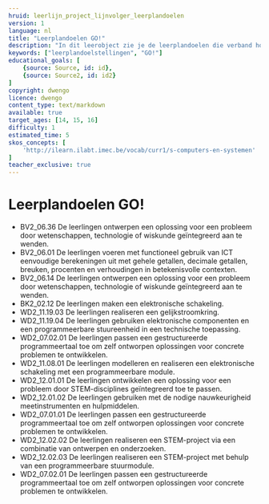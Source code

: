 ```yaml
---
hruid: leerlijn_project_lijnvolger_leerplandoelen
version: 1
language: nl
title: "Leerplandoelen GO!"
description: "In dit leerobject zie je de leerplandoelen die verband houden met het materiaal uit dit leerpad."
keywords: ["leerplandoelstellingen", "GO!"]
educational_goals: [
    {source: Source, id: id}, 
    {source: Source2, id: id2}
]
copyright: dwengo
licence: dwengo
content_type: text/markdown
available: true
target_ages: [14, 15, 16]
difficulty: 1
estimated_time: 5
skos_concepts: [
    'http://ilearn.ilabt.imec.be/vocab/curr1/s-computers-en-systemen'
]
teacher_exclusive: true
---
```


# Leerplandoelen GO!

<ul class="dwengo-content leerplandoelen">
    <li>BV2_06.36 De leerlingen ontwerpen een oplossing voor een probleem door wetenschappen, technologie of wiskunde geïntegreerd aan te wenden.</li>
    <li>BV2_06.01 De leerlingen voeren met functioneel gebruik van ICT eenvoudige berekeningen uit met gehele getallen, decimale getallen, breuken, procenten en verhoudingen in betekenisvolle contexten.</li>
    <li>BV2_06.14 De leerlingen ontwerpen een oplossing voor een probleem door wetenschappen, technologie of wiskunde geïntegreerd aan te wenden.</li>
    <li>BK2_02.12 De leerlingen maken een elektronische schakeling.</li>
    <li>WD2_11.19.03 De leerlingen realiseren een gelijkstroomkring.</li>
    <li>WD2_11.19.04 De leerlingen gebruiken elektronische componenten en een programmeerbare stuureenheid in een technische toepassing.</li>
    <li>WD2_07.02.01 De leerlingen passen een gestructureerde programmeertaal toe om zelf ontworpen oplossingen voor concrete problemen te ontwikkelen.</li>
    <li>WD2_11.08.01 De leerlingen modelleren en realiseren een elektronische schakeling met een programmeerbare module.</li>
    <li>WD2_12.01.01 De leerlingen ontwikkelen een oplossing voor een probleem door STEM-disciplines geïntegreerd toe te passen.</li>
    <li>WD2_12.01.02  De leerlingen gebruiken met de nodige nauwkeurigheid meetinstrumenten en hulpmiddelen.</li>
    <li>WD2_07.01.01 De leerlingen passen een gestructureerde programmeertaal toe om zelf ontworpen oplossingen voor concrete problemen te ontwikkelen. </li>
    <li>WD2_12.02.02 De leerlingen realiseren een STEM-project via een combinatie van ontwerpen en onderzoeken.</li>
    <li>WD2_12.02.03 De leerlingen realiseren een STEM-project met behulp van een programmeerbare stuurmodule.</li>
    <li>WD2_07.02.01 De leerlingen passen een gestructureerde programmeertaal toe om zelf ontworpen oplossingen voor concrete problemen te ontwikkelen.</li>

</ul>
